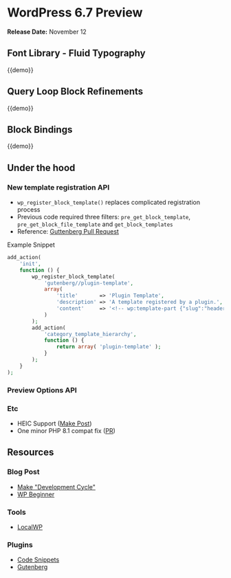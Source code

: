 # WordPress 6.7 Preview

**Release Date:** November 12

## Font Library - Fluid Typography

{{demo}}

## Query Loop Block Refinements

{{demo}}

## Block Bindings

{{demo}}

## Under the hood

### New template registration API
- `wp_register_block_template()` replaces complicated registration process
- Previous code required three filters: `pre_get_block_template`, `pre_get_block_file_template` and `get_block_templates`
- Reference: [Guttenberg Pull Request](https://github.com/WordPress/gutenberg/pull/61577)

Example Snippet
```php
add_action(
	'init',
	function () {
		wp_register_block_template(
			'gutenberg//plugin-template',
			array(
				'title'       => 'Plugin Template',
				'description' => 'A template registered by a plugin.',
				'content'     => '<!-- wp:template-part {"slug":"header","tagName":"header"} /--><!-- wp:group {"tagName":"main","layout":{"inherit":true}} --><main class="wp-block-group"><!-- wp:paragraph --><p>This is a plugin-registered template.</p><!-- /wp:paragraph --></main><!-- /wp:group -->',
			)
		);
		add_action(
			'category_template_hierarchy',
			function () {
				return array( 'plugin-template' );
			}
		);
	}
);
```

### Preview Options API


### Etc
- HEIC Support ([Make Post](https://make.wordpress.org/core/2024/08/15/automatic-conversion-of-heic-images-to-jpeg-in-wordpress-6-7/))
- One minor PHP 8.1 compat fix ([PR](https://github.com/WordPress/wordpress-develop/pull/7039))

## Resources

### Blog Post
- [Make "Development Cycle"](https://make.wordpress.org/core/6-7/)
- [WP Beginner](https://www.wpbeginner.com/news/whats-coming-in-wordpress-6-7-features-and-screenshots/)

### Tools

- [LocalWP](https://localwp.com/)

### Plugins
- [Code Snippets](https://wordpress.org/plugins/code-snippets/)
- [Gutenberg](https://wordpress.org/plugins/gutenberg/)
